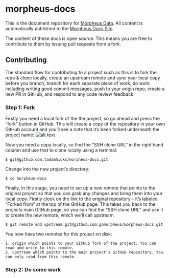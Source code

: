 # morpheus-docs
This is the document repository for [Morpheus Data](https://www.morpheusdata.com "Morpheus Homepage").  All content is automatically published to the [Morpheus Docs Site](https://docs.morpheusdata.com "Morpheus Docs").

The content of these docs is open source.  This means you are free to contribute to them by issuing pull requests from a fork.

## Contributing
The standard flow for contributing to a project such as this is to fork the repo & clone locally, create an upstream remote and sync your local copy before you branch, branch for each separate piece of work, do work including writing good commit messages, push to your origin repo, create a new PR in GitHub, and respond to any code review feedback.

### Step 1: Fork
Firstly you need a local fork of the the project, so go ahead and press the “fork” button in GitHub. This will create a copy of the repository in your own GitHub account and you’ll see a note that it’s been forked underneath the project name:
![alt text](https://github.com/tadamhicks/morpheus-docs/tree/master/images/forked.png "Forked Project")

Now you need a copy locally, so find the “SSH clone URL” in the right hand column and use that to clone locally using a terminal:
```
$ git@github.com:tadamhicks/morpheus-docs.git
```

Change into the new project’s directory:
```
$ cd morpheus-docs
```

Finally, in this stage, you need to set up a new remote that points to the original project so that you can grab any changes and bring them into your local copy. Firstly clock on the link to the original repository – it’s labeled “Forked from” at the top of the GitHub page. This takes you back to the projects main GitHub page, so you can find the “SSH clone URL” and use it to create the new remote, which we’ll call upstream.
```
$ git remote add upstream git@github.com:gomorpheus/morpheus-docs.git
```

You now have two remotes for this project on disk:

    1. origin which points to your GitHub fork of the project. You can read and write to this remote.
    2. upstream which points to the main project’s GitHub repository. You can only read from this remote.

### Step 2: Do some work




